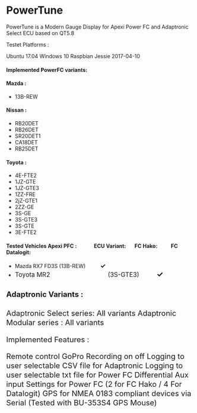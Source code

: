 # PowerTune
PowerTune is a Modern Gauge Display for Apexi Power FC and Adaptronic Select ECU based on QT5.8




Testet Platforms :

Ubuntu 17.04 
Windows 10 
Raspbian Jessie 2017-04-10


#### Implemented PowerFC variants:

#### Mazda :
* 13B-REW 

#### Nissan :
* RB20DET
* RB26DET
* SR20DET1
* CA18DET
* RB25DET

#### Toyota :  
* 4E-FTE2
* 1JZ-GTE
* 1JZ-GTE3
* 1ZZ-FRE
* 2jZ-GTE1
* 2ZZ-GE
* 3S-GE
* 3S-GTE3
* 3S-GTE
* 3E-FTE2


#### Tested Vehicles Apexi PFC :              ECU Variant:         FC Hako:             FC Datalogit: 
* Mazda RX7 FD3S                              (13B-REW)            <big>__✓__          
* Toyota MR2                                  (3S-GTE3)            <big>__✓__          

#### Adaptronic Variants :


Adaptronic Select series:
All variants
Adaptronic Modular series :
All variants


Implemented Features :

Remote control GoPro Recording on off
Logging to user selectable CSV file for Adaptronic 
Logging to user selectable txt file for Power FC 
Differential Aux input Settings for Power FC (2 for FC Hako / 4 For Datalogit) 
GPS for NMEA 0183 compliant devices via Serial (Tested with BU-353S4 GPS Mouse) 


